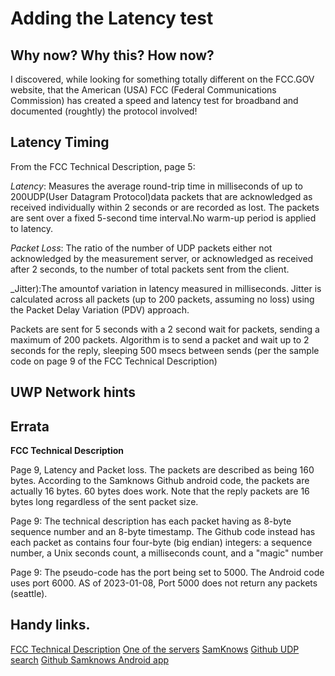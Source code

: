 ﻿# Adding the Latency test

## Why now? Why this? How now?

I discovered, while looking for something totally different on the FCC.GOV website, that the American (USA) FCC (Federal Communications Commission) has created a speed and latency test for broadband and documented (roughtly) the protocol involved!

## Latency Timing

From the FCC Technical Description, page 5:

_Latency_: Measures the average round-trip time in milliseconds of up to 200UDP(User Datagram Protocol)data packets that are acknowledged as received individually within 2 seconds or are recorded as lost.  The packets are sent over a fixed 5-second time interval.No warm-up period is applied to latency.

_Packet Loss_:  The ratio of the number of UDP packets either not acknowledged by the measurement server, or acknowledged as received after 2 seconds, to the number of total packets sent from the client. 

_Jitter):The amountof variation in latency measured in milliseconds.  Jitter is calculated across all packets (up to 200 packets, assuming no loss) using the Packet Delay Variation (PDV) approach.

Packets are sent for 5 seconds with a 2 second wait for packets, sending a maximum of 200 packets.
Algorithm is to send a packet and wait up to 2 seconds for the reply, sleeping 500 msecs between sends (per the sample code on page 9 of the FCC Technical Description)


## UWP Network hints


## Errata

**FCC Technical Description**

Page 9, Latency and Packet loss. The packets are described as being 160 bytes. According to the Samknows Github android code, the packets are actually 16 bytes. 60 bytes does work. Note that the reply packets are 16 bytes long regardless of the sent packet size.

Page 9: The technical description has each packet having as 8-byte sequence number and an 8-byte timestamp. The Github code instead has each packet as contains four four-byte (big endian) integers: a sequence number, a Unix seconds count, a milliseconds count, and a "magic" number

Page 9: The pseudo-code has the port being set to 5000. The Android code uses port 6000. AS of 2023-01-08, Port 5000 does not return any packets (seattle).

## Handy links.

[FCC Technical Description](https://www.fcc.gov/sites/default/files/2022_fcc_speed_test_app_technical_description.pdf)
[One of the servers](http://sp2-bdc-seattle-us.samknows.com/)
[SamKnows](https://samknows.com/)
[Github UDP search](https://github.com/SamKnows/skandroid-core/search?l=Java&q=udp)
[Github Samknows Android app](https://github.com/SamKnows/skandroid-core)

